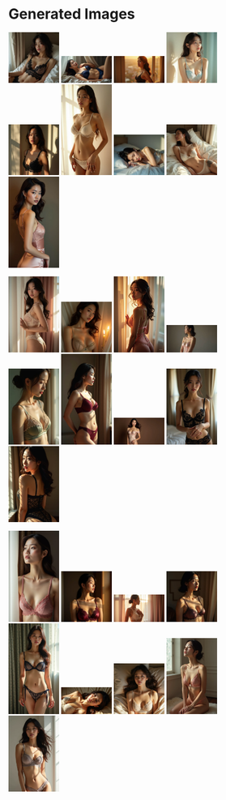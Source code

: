 # Generated Images



<img src="2025_08_02_01.webp" width="100"/> <img src="2025_08_02_02.webp" width="100"/> <img src="2025_08_02_03.webp" width="100"/> <img src="2025_08_02_04.webp" width="100"/> <img src="2025_08_02_05.webp" width="100"/> <img src="2025_08_02_06.webp" width="100"/> <img src="2025_08_02_07.webp" width="100"/> <img src="2025_08_02_08.webp" width="100"/> <img src="2025_08_02_09.webp" width="100"/>

<img src="2025_08_02_10.webp" width="100"/> <img src="2025_08_02_11.webp" width="100"/> <img src="2025_08_02_12.webp" width="100"/> <img src="2025_08_02_13.webp" width="100"/> <img src="2025_08_02_14.webp" width="100"/> <img src="2025_08_02_15.webp" width="100"/> <img src="2025_08_02_16.webp" width="100"/> <img src="2025_08_02_17.webp" width="100"/> <img src="2025_08_02_18.webp" width="100"/>

<img src="2025_08_02_19.webp" width="100"/> <img src="2025_08_02_20.webp" width="100"/> <img src="2025_08_02_21.webp" width="100"/> <img src="2025_08_02_22.webp" width="100"/> <img src="2025_08_02_23.webp" width="100"/> <img src="2025_08_02_24.webp" width="100"/> <img src="2025_08_02_25.webp" width="100"/> <img src="2025_08_02_26.webp" width="100"/> <img src="2025_08_02_27.webp" width="100"/>